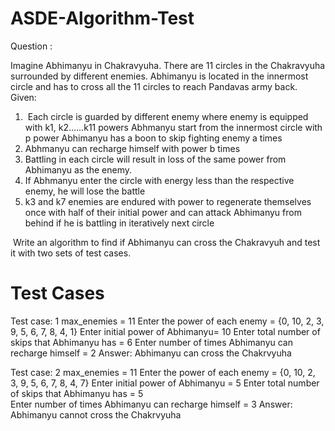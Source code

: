 # ASDE-Algorithm-Test
Question :

Imagine Abhimanyu in Chakravyuha. There are 11 circles in the Chakravyuha surrounded by different enemies.
Abhimanyu is located in the innermost circle and has to cross all the 11 circles to reach Pandavas army back. 
 
Given:
1.  Each circle is guarded by different enemy where enemy is equipped with k1, k2……k11 powers Abhmanyu start from the innermost circle with p power Abhimanyu has a boon to skip fighting enemy a times 
2. Abhmanyu can recharge himself with power b times 
3. Battling in each circle will result in loss of the same power from Abhimanyu as the enemy. 
4. If Abhmanyu enter the circle with energy less than the respective enemy, he will lose the battle
5. k3 and k7 enemies are endured with power to regenerate themselves once with half of their initial power and can attack Abhimanyu from behind if he is battling in iteratively next circle 

 Write an algorithm to find if Abhimanyu can cross the Chakravyuh and test it with two sets of test cases.

 # Test Cases
 
 Test case: 1 
 max_enemies = 11
 Enter the power of each enemy = {0, 10, 2, 3, 9, 5, 6, 7, 8, 4, 1}
 Enter initial power of Abhimanyu= 10
 Enter total number of skips that Abhimanyu has = 6 
 Enter number of times Abhimanyu can recharge himself  = 2
 Answer: Abhimanyu can cross the Chakrvyuha

 Test case: 2
 max_enemies = 11
 Enter the power of each enemy = {0, 10, 2, 3, 9, 5, 6, 7, 8, 4, 7}
 Enter initial power of Abhimanyu = 5
 Enter total number of skips that Abhimanyu has = 5   
 Enter number of times Abhimanyu can recharge himself = 3
 Answer: Abhimanyu cannot cross the Chakrvyuha
